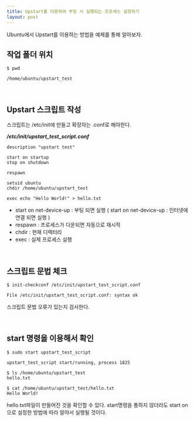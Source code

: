 ```yaml
---
title: Upstart를 이용하여 부팅 시 실행되는 프로세스 설정하기
layout: post
---
```


Ubuntu에서 Upstart를 이용하는 방법을 예제를 통해 알아보자.


## 작업 폴더 위치 

```
$ pwd

/home/ubuntu/upstart_test
```  

<br>  

## Upstart 스크립트 작성  

스크립트는 /etc/init에 만들고 확장자는 .conf로 해야한다.  


__*/etc/init/upstart_test_script.conf*__  

```
description "upstart test"

start on startup
stop on shutdown

respawn

setuid ubuntu
chdir /home/ubuntu/upstart_test

exec echo "Hello World!" > hello.txt
```  

- start on net-device-up : 부팅 되면 실행 ( start on net-device-up : 인터넷에 연결 되면 실행 )  
- respawn : 프로세스가 다운되면 자동으로 재시작  
- chdir : 현재 디렉터리  
- exec : 실제 프로세스 실행  


<br>  

## 스크립트 문법 체크  


```
$ init-checkconf /etc/init/upstart_test_script.conf

File /etc/init/upstart_test_script.conf: syntax ok
```  
스크립트 문법 오류가 있는지 검사한다.  

<br>  

## start 명령을 이용해서 확인  

```
$ sudo start upstart_test_script

upstart_test_script start/running, process 1825

$ ls /home/ubuntu/upstart_test
hello.txt

$ cat /home/ubuntu/upstart_test/hello.txt
Hello World!
```  

hello.txt파일이 만들어진 것을 확인할 수 있다.
start명령을 통하지 않더라도 start on 으로 설정한 방법에 따라 알아서 실행될 것이다.